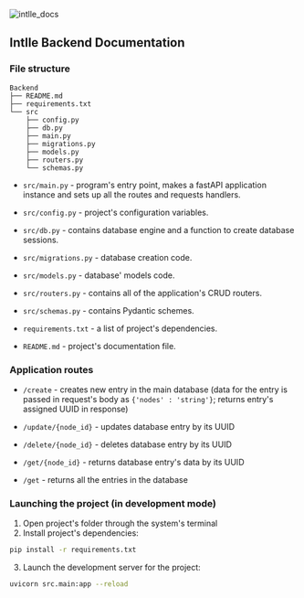 ![intlle_docs](https://github.com/Intlle/Backend/assets/146841763/38772e5d-8c51-41f0-81cd-b3c1b0a3afe0)
## Intlle Backend Documentation

### File structure
```
Backend
├── README.md
├── requirements.txt
└── src
    ├── config.py
    ├── db.py
    ├── main.py
    ├── migrations.py
    ├── models.py
    ├── routers.py
    └── schemas.py
```

- `src/main.py` - program's entry point, makes a fastAPI application instance and sets up all the routes and requests handlers. 

- `src/config.py` - project's configuration variables.

- `src/db.py` - contains database engine and a function to create database sessions.

- `src/migrations.py` - database creation code.

- `src/models.py` - database' models code.

- `src/routers.py` - contains all of the application's CRUD routers.

- `src/schemas.py` - contains Pydantic schemes.

- `requirements.txt` - a list of project's dependencies.

- `README.md` - project's documentation file.

### Application routes
- `/create` - creates new entry in the main database (data for the entry is passed in request's body as ```{'nodes' : 'string'}```; returns entry's assigned UUID in response)

- `/update/{node_id}` - updates database entry by its UUID

- `/delete/{node_id}` - deletes database entry by its UUID

- `/get/{node_id}` - returns database entry's data by its UUID

- `/get` - returns all the entries in the database

### Launching the project (in development mode)
1) Open project's folder through the system's terminal
2) Install project's dependencies:
```bash
pip install -r requirements.txt
```
3) Launch the development server for the project:
```bash
uvicorn src.main:app --reload
```
